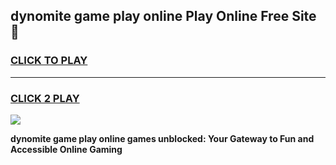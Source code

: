 
## dynomite game play online Play Online Free Site 👋
<h3>
<a href="https://download.freeplayer.one?title=dynomite_game_play_online&ref=21F">CLICK TO PLAY</a></h3>
<hr>

<h3>
<a href="https://download.freeplayer.one?title=dynomite_game_play_online&ref=21F">CLICK 2 PLAY</a>
  
</h3>

<a href="https://download.freeplayer.one?title=dynomite_game_play_online&ref=21F"><img src="https://cdnb.artstation.com/p/assets/images/images/032/539/853/original/anto-thomas-button-gif.gif"></a>


**dynomite game play online games unblocked: Your Gateway to Fun and Accessible Online Gaming**
